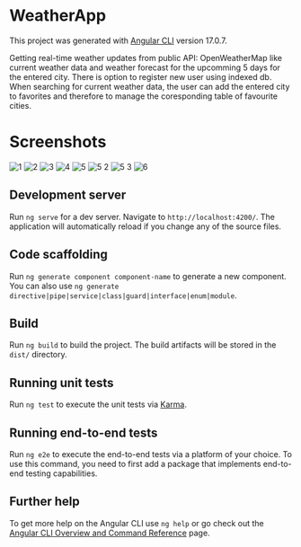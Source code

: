 # WeatherApp

This project was generated with [Angular CLI](https://github.com/angular/angular-cli) version 17.0.7.

Getting real-time weather updates from public API: OpenWeatherMap like current weather data and weather forecast for the upcomming 5 days for the entered city. There is option to register new user using indexed db. When searching for current weather data, the user can add the entered city to favorites and therefore to manage the coresponding table of favourite cities.

# Screenshots 
![1](https://github.com/AleksandraIlieska/WeatherApp/assets/59208801/f290107f-15ca-4ce1-b7d4-0fe12b50523b)
![2](https://github.com/AleksandraIlieska/WeatherApp/assets/59208801/c3476e5f-483c-41ff-92ab-604b14c9cc99)
![3](https://github.com/AleksandraIlieska/WeatherApp/assets/59208801/432c7cc8-1854-4071-8efe-174e2616444d)
![4](https://github.com/AleksandraIlieska/WeatherApp/assets/59208801/280bdf90-3962-420a-aeec-9384d2057a49)
![5](https://github.com/AleksandraIlieska/WeatherApp/assets/59208801/4ae76e4f-2c5d-463b-8e84-e991bee1532d)
![5 2](https://github.com/AleksandraIlieska/WeatherApp/assets/59208801/fd9b44e4-c719-4452-bcf1-080a5df58231)
![5 3](https://github.com/AleksandraIlieska/WeatherApp/assets/59208801/48a09194-0b1d-4bdb-8830-58b40a0a16d4)
![6](https://github.com/AleksandraIlieska/WeatherApp/assets/59208801/6078d90f-da71-4e06-a88f-135945b08863)

## Development server

Run `ng serve` for a dev server. Navigate to `http://localhost:4200/`. The application will automatically reload if you change any of the source files.

## Code scaffolding

Run `ng generate component component-name` to generate a new component. You can also use `ng generate directive|pipe|service|class|guard|interface|enum|module`.

## Build

Run `ng build` to build the project. The build artifacts will be stored in the `dist/` directory.

## Running unit tests

Run `ng test` to execute the unit tests via [Karma](https://karma-runner.github.io).

## Running end-to-end tests

Run `ng e2e` to execute the end-to-end tests via a platform of your choice. To use this command, you need to first add a package that implements end-to-end testing capabilities.

## Further help

To get more help on the Angular CLI use `ng help` or go check out the [Angular CLI Overview and Command Reference](https://angular.io/cli) page.

